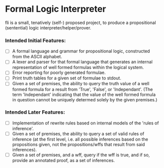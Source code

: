 # Formal Logic Interpreter
fli is a small, tenatively (self-) proposed project, to produce a propositional (sentential) logic interpreter/helper/prover.

### Intended Initial Features:
-[ ] A formal language and grammar for propositional logic, constructed from the ASCII alphabet.
-[ ] A lexer and parser for that formal language that generates an internal representation of well formed formulas within the logical system.
-[ ] Error reporting for poorly generated formulae.
-[ ] Print truth tables for a given set of formulae to stdout.
-[ ] Given a set of premises, the ability to query the truth value of a well formed formula for a result from 'True', 'False', or 'Independant'. (The term 'Independant' indicating that the value of the well formed formula in question cannot be uniquely determed solely by the given premises.)

### Intended Later Features:
-[ ] Implementation of rewrite rules based on internal models of the 'rules of inference'.
-[ ] Given a set of premises, the ability to query a set of valid rules of inference (at the first level, i.e. all possible inferences based on the propositions given, not the propositions/wffs that result from said inferences).
-[ ] Given a set of premises, and a wff, query if the wff is true, and if so, provide an annotated proof, as a set of inferences. 
